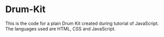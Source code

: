 # Drum-Kit
This is the code for a plain Drum Kit created during tutorial of JavaScript. The languages used are HTML, CSS and JavaScript.
